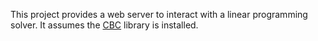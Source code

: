 This project provides a web server to interact with a linear programming solver. It assumes the [CBC](https://www.coin-or.org/Cbc/) library is installed.